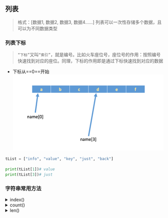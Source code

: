 ## 列表
> 格式：[数据1, 数据2, 数据3, 数据4......]
> 列表可以一次性存储多个数据，且可以为不同数据类型

### 列表下标
> `“下标”`又叫`“索引”`，就是编号。比如火车座位号，座位号的作用：按照编号快速找到对应的座位。同理，下标的作用即是通过下标快速找到对应的数据
* 下标从==0==开始<br>
  ![下标说明](../resource/python/python-下标说明.png)
```python
tList = ["info", "value", "key", "just", "back"]

print(tList[1])# value
print(tList[3])# just 
```

### 字符串常用方法 
<details>
<summary>index()</summary>

> 返回指定数据所在位置的下标
* 语法：`列表序列.index(数据, 开始位置下标, 结束位置下标)`
  * 例子
    ```python
    listInfo = ["info", "value", "key", "just", "back"]
    # 结果：2
    print(listInfo.index("key", 0, 4))
    ```
  * 注意：如果查找的数据不存在则报错
</details>

<details>
<summary>count()</summary>

> 统计指定数据在当前列表中出现的次数
* 语法：`列表序列.count(数据)`
    * 例子
      ```python
      listInfo = ["info", "value", "key", "just", "back", "info"]
    
      # 结果：2
      print(listInfo.count("info"))
      ```
</details>

<details>
<summary>len()</summary>

> 统计指定数据在当前列表中出现的次数
* 语法：`len(列表序列)`
    * 例子
      ```python
      listInfo = ["info", "value", "key", "just", "back", "info"]
    
      # 结果：6
      print(len(listInfo))
      ```
</details>

